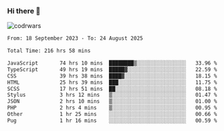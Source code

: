 ### Hi there 👋


![codrwars](https://www.codewars.com/users/rsschool_c9af20f58c35c696/badges/micro) 

<!--START_SECTION:waka-->

```txt
From: 18 September 2023 - To: 24 August 2025

Total Time: 216 hrs 58 mins

JavaScript       74 hrs 10 mins  ████████▒░░░░░░░░░░░░░░░░   33.96 %
TypeScript       49 hrs 19 mins  █████▓░░░░░░░░░░░░░░░░░░░   22.59 %
CSS              39 hrs 38 mins  ████▓░░░░░░░░░░░░░░░░░░░░   18.15 %
HTML             25 hrs 39 mins  ███░░░░░░░░░░░░░░░░░░░░░░   11.75 %
SCSS             17 hrs 51 mins  ██░░░░░░░░░░░░░░░░░░░░░░░   08.18 %
Stylus           3 hrs 12 mins   ▒░░░░░░░░░░░░░░░░░░░░░░░░   01.47 %
JSON             2 hrs 10 mins   ▒░░░░░░░░░░░░░░░░░░░░░░░░   01.00 %
PHP              2 hrs 4 mins    ▒░░░░░░░░░░░░░░░░░░░░░░░░   00.95 %
Other            1 hr 25 mins    ░░░░░░░░░░░░░░░░░░░░░░░░░   00.66 %
Pug              1 hr 16 mins    ░░░░░░░░░░░░░░░░░░░░░░░░░   00.59 %
```

<!--END_SECTION:waka-->
